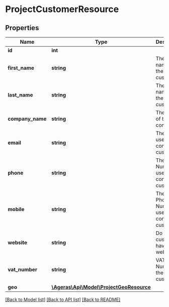 # ProjectCustomerResource

## Properties
Name | Type | Description | Notes
------------ | ------------- | ------------- | -------------
**id** | **int** |  | [optional] 
**first_name** | **string** | The first name for the customer. | [optional] 
**last_name** | **string** | The last name for the customer. | [optional] 
**company_name** | **string** | The name of the company. | [optional] 
**email** | **string** | The email used to contact the customer. | [optional] 
**phone** | **string** | The Phone Number used to contact the customer. | [optional] 
**mobile** | **string** | The Mobile Phone Number used to contact the customer. | [optional] 
**website** | **string** | Do the customer have a website ? | [optional] 
**vat_number** | **string** | VAT Number for the customer. | [optional] 
**geo** | [**\Ageras\Api\Model\ProjectGeoResource**](ProjectGeoResource.md) |  | [optional] 

[[Back to Model list]](../README.md#documentation-for-models) [[Back to API list]](../README.md#documentation-for-api-endpoints) [[Back to README]](../README.md)


